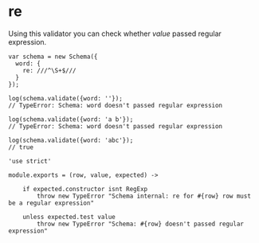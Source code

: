 re
==

Using this validator you can check whether *value* passed regular expression.

```
var schema = new Schema({
  word: {
    re: ///^\S+$///
  }
});

log(schema.validate({word: ''});
// TypeError: Schema: word doesn't passed regular expression

log(schema.validate({word: 'a b'});
// TypeError: Schema: word doesn't passed regular expression

log(schema.validate({word: 'abc'});
// true
```

	'use strict'

	module.exports = (row, value, expected) ->

		if expected.constructor isnt RegExp
			throw new TypeError "Schema internal: re for #{row} row must be a regular expression"

		unless expected.test value
			throw new TypeError "Schema: #{row} doesn't passed regular expression"